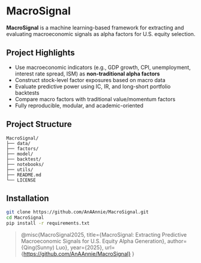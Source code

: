 # MacroSignal

**MacroSignal** is a machine learning-based framework for extracting and evaluating macroeconomic signals as alpha factors for U.S. equity selection.

## Project Highlights

- Use macroeconomic indicators (e.g., GDP growth, CPI, unemployment, interest rate spread, ISM) as **non-traditional alpha factors**
- Construct stock-level factor exposures based on macro data
- Evaluate predictive power using IC, IR, and long-short portfolio backtests
- Compare macro factors with traditional value/momentum factors
- Fully reproducible, modular, and academic-oriented
  
## Project Structure
```
MacroSignal/
├── data/
├── factors/
├── model/
├── backtest/
├── notebooks/
├── utils/
├── README.md
└── LICENSE
```

## Installation

```bash
git clone https://github.com/AnAAnnie/MacroSignal.git
cd MacroSignal
pip install -r requirements.txt
```


>@misc{MacroSignal2025,
>  title={MacroSignal: Extracting Predictive Macroeconomic Signals for U.S. Equity Alpha Generation},
>  author={Qing(Sunny) Luo},
>  year={2025},
>  url={https://github.com/AnAAnnie/MacroSignal}
>}

